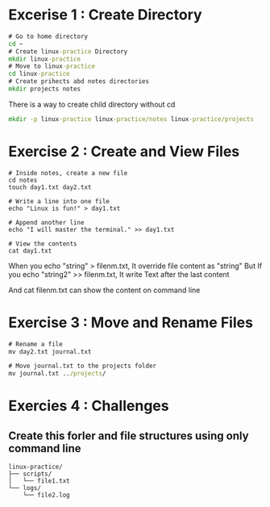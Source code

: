 # Excerise 1 : Create Directory
```cmd
# Go to home directory
cd ~
# Create linux-practice Directory
mkdir linux-practice
# Move to linux-practice
cd linux-practice
# Create prihects abd notes directories
mkdir projects notes
```
There is a way to create child directory without cd 
```cmd
mkdir -p linux-practice linux-practice/notes linux-practice/projects
```

# Exercise 2 : Create and View Files
```
# Inside notes, create a new file
cd notes
touch day1.txt day2.txt

# Write a line into one file
echo "Linux is fun!" > day1.txt

# Append another line
echo "I will master the terminal." >> day1.txt

# View the contents
cat day1.txt
```
When you echo "string" > filenm.txt, It override file content as "string"
But If you echo "string2" >> filenm.txt, It write Text after the last content

And cat filenm.txt can show the content on command line

# Exercise 3 : Move and Rename Files
```cmd
# Rename a file
mv day2.txt journal.txt

# Move journal.txt to the projects folder
mv journal.txt ../projects/
```
# Exercies 4 : Challenges
## Create this forler and file structures using only command line
```
linux-practice/
├── scripts/
│   └── file1.txt
└── logs/
    └── file2.log
```